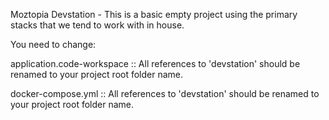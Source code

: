 Moztopia Devstation - This is a basic empty project using the primary stacks that we tend to work with in house.

You need to change:

application.code-workspace :: All references to 'devstation' should be renamed to your project root folder name.

docker-compose.yml :: All references to 'devstation' should be renamed to your project root folder name.
